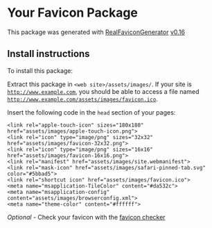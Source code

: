 # Your Favicon Package

This package was generated with [RealFaviconGenerator](https://realfavicongenerator.net/) [v0.16](https://realfavicongenerator.net/change_log#v0.16)

## Install instructions

To install this package:

Extract this package in <code>&lt;web site&gt;/assets/images/</code>. If your site is <code>http://www.example.com</code>, you should be able to access a file named <code>http://www.example.com/assets/images/favicon.ico</code>.

Insert the following code in the `head` section of your pages:

    <link rel="apple-touch-icon" sizes="180x180" href="assets/images/apple-touch-icon.png">
    <link rel="icon" type="image/png" sizes="32x32" href="assets/images/favicon-32x32.png">
    <link rel="icon" type="image/png" sizes="16x16" href="assets/images/favicon-16x16.png">
    <link rel="manifest" href="assets/images/site.webmanifest">
    <link rel="mask-icon" href="assets/images/safari-pinned-tab.svg" color="#5bbad5">
    <link rel="shortcut icon" href="assets/images/favicon.ico">
    <meta name="msapplication-TileColor" content="#da532c">
    <meta name="msapplication-config" content="assets/images/browserconfig.xml">
    <meta name="theme-color" content="#ffffff">

*Optional* - Check your favicon with the [favicon checker](https://realfavicongenerator.net/favicon_checker)